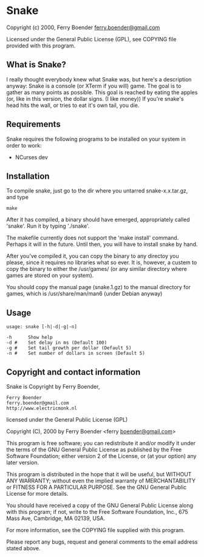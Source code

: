 Snake
=====

Copyright (c) 2000, Ferry Boender <ferry.boender@gmail.com>

Licensed under the General Public License (GPL), see COPYING file provided with
this program.


## What is Snake?

I really thought everybody knew what Snake was, but here's a description
anyway: Snake is a console (or XTerm if you will) game. The goal is to gather
as many points as possible. This goal is reached by eating the apples (or, like
in this version, the dollar signs. (I like money)) If you're snake's head hits
the wall, or tries to eat it's own tail, you die.


## Requirements

Snake requires the following programs to be installed on your system in order
to work:
	
* NCurses dev


## Installation

To compile snake, just go to the dir where you untarred snake-x.x.tar.gz, and
type
	
	make

After it has compiled, a binary should have emerged, appropriately called
'snake'. Run it by typing './snake'.
	
	
The makefile currently does not support the 'make install' command.  Perhaps
it will in the future. Until then, you will have to install snake by hand. 
	
After you've compiled it, you can copy the binary to any directoy you please,
since it requires no libraries what so ever. It is, however, a custem to copy
the binary to either the /usr/games/ (or any similar directory where games are
stored on your system).

You should copy the manual page (snake.1.gz) to the manual directory for games,
which is /usr/share/man/man6 (under Debian anyway)
	

## Usage

    usage: snake [-h|-d|-g|-n]
    
    -h      Show help
    -d #    Set delay in ms (Default 100)
    -g #    Set tail growth per dollar (Default 5)
    -n #    Set number of dollars in screen (Default 5)

	
## Copyright and contact information

Snake is Copyright by Ferry Boender,

    Ferry Boender
    ferry.boender@gmail.com
    http://www.electricmonk.nl
    
licensed under the General Public License (GPL)

Copyright (C), 2000 by Ferry Boender <ferry boender@gmail.com>

This program is free software; you can redistribute it and/or modify it under
the terms of the GNU General Public License as published by the Free Software
Foundation; either version 2 of the License, or (at your option) any later
version.
        
This program is distributed in the hope that it will be useful, but WITHOUT ANY
WARRANTY; without even the implied warranty of MERCHANTABILITY or FITNESS FOR A
PARTICULAR PURPOSE. See the GNU General Public License for more details.
    
You should have received a copy of the GNU General Public License along with
this program; if not, write to the Free Software Foundation, Inc., 675 Mass
Ave, Cambridge, MA 02139, USA.
            
For more information, see the COPYING file supplied with this program.

Please report any bugs, request and general comments to the email
address stated above.
